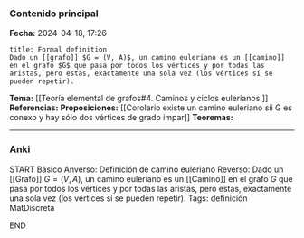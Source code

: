 ### Contenido principal

**Fecha:** 2024-04-18, 17:26

```ad-formal
title: Formal definition
Dado un [[grafo]] $G = (V, A)$, un camino euleriano es un [[camino]] en el grafo $G$ que pasa por todos los vértices y por todas las aristas, pero estas, exactamente una sola vez (los vértices sí se pueden repetir).
```

**Tema:** [[Teoría elemental de grafos#4. Caminos y ciclos eulerianos.]]
**Referencias:**
**Proposiciones:** [[Corolario existe un camino euleriano sii G es conexo y hay sólo dos vértices de grado impar]]
**Teoremas:**

---
### Anki

START
Básico
Anverso: Definición de camino euleriano
Reverso: Dado un [[Grafo]] $G = (V, A)$, un camino euleriano es un [[Camino]] en el grafo $G$ que pasa por todos los vértices y por todas las aristas, pero estas, exactamente una sola vez (los vértices sí se pueden repetir).
Tags: definición MatDiscreta
<!--ID: 1717176517432-->
END
